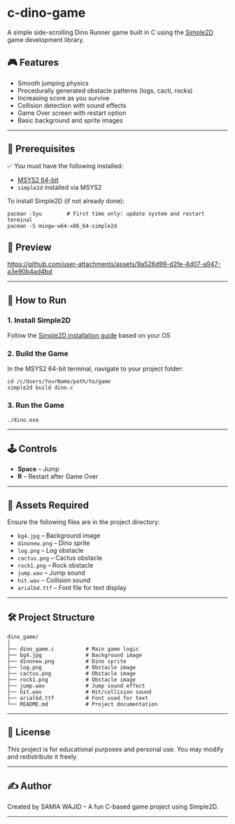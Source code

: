 # c-dino-game

A simple side-scrolling Dino Runner game built in C using the [Simple2D](https://github.com/simple2d/simple2d)  game development library.

## 🎮 Features

- Smooth jumping physics
- Procedurally generated obstacle patterns (logs, cacti, rocks)
- Increasing score as you survive
- Collision detection with sound effects
- Game Over screen with restart option
- Basic background and sprite images

---

## 🧰 Prerequisites

✅ You must have the following installed:

- [MSYS2 64-bit](https://www.msys2.org/)
- `simple2d` installed via MSYS2

To install Simple2D (if not already done):
```
pacman -Syu        # First time only: update system and restart terminal
pacman -S mingw-w64-x86_64-simple2d
```

## 📸 Preview

https://github.com/user-attachments/assets/9a526d99-d2fe-4d07-a947-a3e90b4ad4bd

---

## 🚀 How to Run

### 1. Install Simple2D

Follow the [Simple2D installation guide](https://github.com/simple2d/simple2d#install) based on your OS

### 2. Build the Game
In the MSYS2 64-bit terminal, navigate to your project folder:

```
cd /c/Users/YourName/path/to/game
simple2d build dino.c
```

### 3. Run the Game
```
./dino.exe
```
---

## 🕹 Controls

* **Space** – Jump
* **R** – Restart after Game Over

---

## 📁 Assets Required

Ensure the following files are in the project directory:

* `bg4.jpg` – Background image
* `dinonew.png` – Dino sprite
* `log.png` – Log obstacle
* `cactus.png` – Cactus obstacle
* `rock1.png` – Rock obstacle
* `jump.wav` – Jump sound
* `hit.wav` – Collision sound
* `arialbd.ttf` – Font file for text display

---

## 🛠 Project Structure

```
dino_game/
│
├── dino_game.c          # Main game logic
├── bg4.jpg              # Background image
├── dinonew.png          # Dino sprite
├── log.png              # Obstacle image
├── cactus.png           # Obstacle image
├── rock1.png            # Obstacle image
├── jump.wav             # Jump sound effect
├── hit.wav              # Hit/collision sound
├── arialbd.ttf          # Font used for text
└── README.md            # Project documentation
```

---

## 📄 License

This project is for educational purposes and personal use. You may modify and redistribute it freely.

---

## ✍️ Author

Created by SAMIA WAJID – A fun C-based game project using Simple2D.

---

